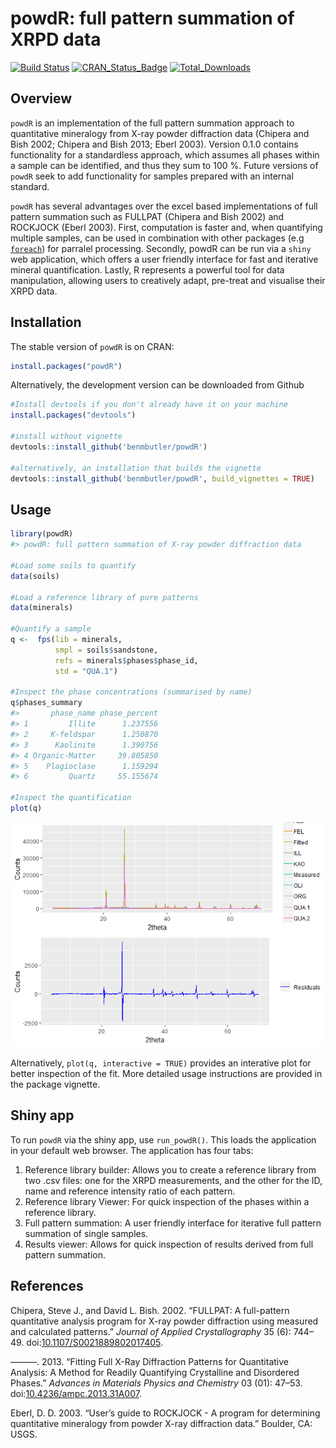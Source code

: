 powdR: full pattern summation of XRPD data
================

<!-- README.md is generated from README.Rmd. Please edit that file -->
[![Build Status](https://travis-ci.org/benmbutler/powdR.svg?branch=master)](https://travis-ci.org/benmbutler/powdR) [![CRAN\_Status\_Badge](http://www.r-pkg.org/badges/version/powdR)](https://CRAN.R-project.org/package=powdR) [![Total\_Downloads](https://cranlogs.r-pkg.org/badges/grand-total/powdR)](https://cran.r-project.org/package=powdR)

Overview
--------

`powdR` is an implementation of the full pattern summation approach to quantitative mineralogy from X-ray powder diffraction data (Chipera and Bish 2002; Chipera and Bish 2013; Eberl 2003). Version 0.1.0 contains functionality for a standardless approach, which assumes all phases within a sample can be identified, and thus they sum to 100 %. Future versions of `powdR` seek to add functionality for samples prepared with an internal standard.

`powdR` has several advantages over the excel based implementations of full pattern summation such as FULLPAT (Chipera and Bish 2002) and ROCKJOCK (Eberl 2003). First, computation is faster and, when quantifying multiple samples, can be used in combination with other packages (e.g [`foreach`](https://cran.r-project.org/web/packages/foreach/index.html)) for parralel processing. Secondly, powdR can be run via a `shiny` web application, which offers a user friendly interface for fast and iterative mineral quantification. Lastly, R represents a powerful tool for data manipulation, allowing users to creatively adapt, pre-treat and visualise their XRPD data.

Installation
------------

The stable version of `powdR` is on CRAN:

``` r
install.packages("powdR")
```

Alternatively, the development version can be downloaded from Github

``` r
#Install devtools if you don't already have it on your machine
install.packages("devtools")

#install without vignette
devtools::install_github('benmbutler/powdR')

#alternatively, an installation that builds the vignette
devtools::install_github('benmbutler/powdR', build_vignettes = TRUE)
```

Usage
-----

``` r
library(powdR)
#> powdR: full pattern summation of X-ray powder diffraction data

#Load some soils to quantify
data(soils)

#Load a reference library of pure patterns
data(minerals)

#Quantify a sample
q <-  fps(lib = minerals,
          smpl = soils$sandstone,
          refs = minerals$phases$phase_id,
          std = "QUA.1")

#Inspect the phase concentrations (summarised by name)
q$phases_summary
#>       phase_name phase_percent
#> 1         Illite      1.237556
#> 2     K-feldspar      1.250870
#> 3      Kaolinite      1.390756
#> 4 Organic-Matter     39.805850
#> 5    Plagioclase      1.159294
#> 6         Quartz     55.155674

#Inspect the quantification
plot(q)
```

![](man/figures/README-example-1.png)

Alternatively, `plot(q, interactive = TRUE)` provides an interative plot for better inspection of the fit. More detailed usage instructions are provided in the package vignette.

Shiny app
---------

To run `powdR` via the shiny app, use `run_powdR()`. This loads the application in your default web browser. The application has four tabs:

1.  Reference library builder: Allows you to create a reference library from two .csv files: one for the XRPD measurements, and the other for the ID, name and reference intensity ratio of each pattern.
2.  Reference library Viewer: For quick inspection of the phases within a reference library.
3.  Full pattern summation: A user friendly interface for iterative full pattern summation of single samples.
4.  Results viewer: Allows for quick inspection of results derived from full pattern summation.

References
----------

Chipera, Steve J., and David L. Bish. 2002. “FULLPAT: A full-pattern quantitative analysis program for X-ray powder diffraction using measured and calculated patterns.” *Journal of Applied Crystallography* 35 (6): 744–49. doi:[10.1107/S0021889802017405](https://doi.org/10.1107/S0021889802017405).

———. 2013. “Fitting Full X-Ray Diffraction Patterns for Quantitative Analysis: A Method for Readily Quantifying Crystalline and Disordered Phases.” *Advances in Materials Physics and Chemistry* 03 (01): 47–53. doi:[10.4236/ampc.2013.31A007](https://doi.org/10.4236/ampc.2013.31A007).

Eberl, D. D. 2003. “User’s guide to ROCKJOCK - A program for determining quantitative mineralogy from powder X-ray diffraction data.” Boulder, CA: USGS.
